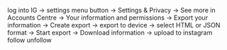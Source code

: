log into IG -> settings menu button -> Settings & Privacy -> See more in Accounts Centre -> Your information and permissions -> Export your information -> Create export -> export to device -> select HTML or JSON format -> Start export -> Download information -> upload to instagram follow unfollow